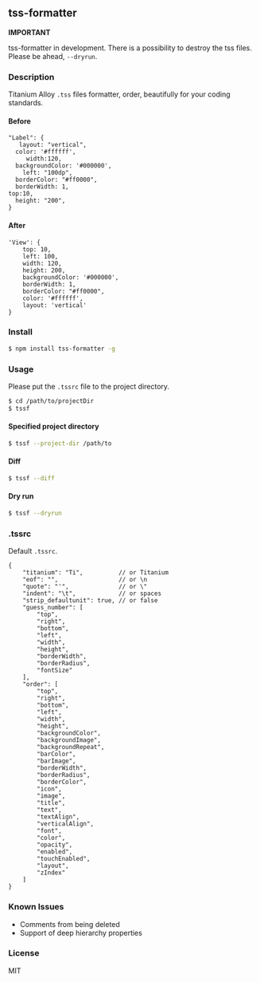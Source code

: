 ## tss-formatter

**IMPORTANT**

tss-formatter in development. There is a possibility to destroy the tss files. Please be ahead, ```--dryrun```.

### Description

Titanium Alloy ```.tss``` files formatter, order, beautifully for your coding standards.

#### Before

```
"Label": {
   layout: "vertical",
  color: '#ffffff',
	 width:120,
  backgroundColor: '#000000',
	left: "100dp",
  borderColor: "#ff0000",
  borderWidth: 1,
top:10,
  height: "200",
}
```

#### After

```
'View': {
	top: 10,
	left: 100,
	width: 120,
	height: 200,
	backgroundColor: '#000000',
	borderWidth: 1,
	borderColor: "#ff0000",
	color: '#ffffff',
	layout: 'vertical'
}
```

### Install

```sh
$ npm install tss-formatter -g
```

### Usage

Please put the ```.tssrc``` file to the project directory.

```sh
$ cd /path/to/projectDir
$ tssf
```

#### Specified project directory

```sh
$ tssf --project-dir /path/to
```

#### Diff

```sh
$ tssf --diff
```

#### Dry run

```sh
$ tssf --dryrun
```

### .tssrc

Default ```.tssrc```.

```
{
	"titanium": "Ti",          // or Titanium
	"eof": "",                 // or \n
	"quote": "'",              // or \"
	"indent": "\t",            // or spaces
	"strip_defaultunit": true, // or false
	"guess_number": [
		"top",
		"right",
		"bottom",
		"left",
		"width",
		"height",
		"borderWidth",
		"borderRadius",
		"fontSize"
	],
	"order": [
		"top",
		"right",
		"bottom",
		"left",
		"width",
		"height",
		"backgroundColor",
		"backgroundImage",
		"backgroundRepeat",
		"barColor",
		"barImage",
		"borderWidth",
		"borderRadius",
		"borderColor",
		"icon",
		"image",
		"title",
		"text",
		"textAlign",
		"verticalAlign",
		"font",
		"color",
		"opacity",
		"enabled",
		"touchEnabled",
		"layout",
		"zIndex"
	]
}
```

### Known Issues

* Comments from being deleted
* Support of deep hierarchy properties

### License

MIT